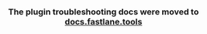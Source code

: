 <h3 align="center">
	The plugin troubleshooting docs were moved to <a href='https://docs.fastlane.tools/plugins/plugins-troubleshooting/'>docs.fastlane.tools</a>
</h3>

